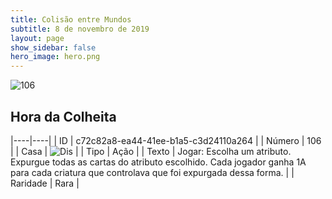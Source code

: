 ```yaml
---
title: Colisão entre Mundos
subtitle: 8 de novembro de 2019
layout: page
show_sidebar: false
hero_image: hero.png
---
```


![106](https://cdn.keyforgegame.com/media/card_front/pt/452_106_8G354VHGGMMF_pt.png)

## Hora da Colheita

|----|----|
| ID | c72c82a8-ea44-41ee-b1a5-c3d24110a264 |
| Número | 106 |
| Casa | ![Dis](https://archonarcana.com/images/thumb/e/e8/Dis.png/22px-Dis.png "Dis") |
| Tipo | Ação |
| Texto | Jogar: Escolha um atributo. Expurgue todas as cartas do atributo escolhido. Cada jogador ganha 1A para cada criatura que controlava que foi expurgada dessa forma. |
| Raridade | Rara |
